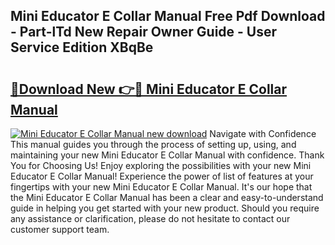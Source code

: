 ## Mini Educator E Collar Manual Free Pdf Download - Part-lTd New Repair Owner Guide - User Service Edition XBqBe

# <h2><a href="http://bc1169.oget.top/?id=Mini+Educator+E+Collar+Manual">🔗Download New 👉🔴 Mini Educator E Collar Manual</a></h2>

[![Mini Educator E Collar Manual new download](https://i.imgur.com/5g1atiW.png)](http://bc1169.oget.top/?id=Mini+Educator+E+Collar+Manual)
Navigate with Confidence This manual guides you through the process of setting up, using, and maintaining your new Mini Educator E Collar Manual with confidence. Thank You for Choosing Us! Enjoy exploring the possibilities with your new Mini Educator E Collar Manual! Experience the power of list of features at your fingertips with your new Mini Educator E Collar Manual. It's our hope that the Mini Educator E Collar Manual has been a clear and easy-to-understand guide in helping you get started with your new product. Should you require any assistance or clarification, please do not hesitate to contact our customer support team.
